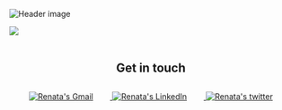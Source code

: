 ![Header image](https://s3.us-west-2.amazonaws.com/secure.notion-static.com/8096a62e-8fe3-4138-84c8-98d066049731/Custom_Size__1.png?X-Amz-Algorithm=AWS4-HMAC-SHA256&X-Amz-Credential=AKIAT73L2G45O3KS52Y5%2F20210601%2Fus-west-2%2Fs3%2Faws4_request&X-Amz-Date=20210601T133603Z&X-Amz-Expires=86400&X-Amz-Signature=5d6a8296b1c84d22d13ce09a544f25b56acb2f72fc9e9fea4cbae4834bd2a216&X-Amz-SignedHeaders=host&response-content-disposition=filename%20%3D%22Custom_Size__1.png%22)

<div>
    <a href="https://github.com/RenataBeroli/RenataBeroli/wiki">
        <img src="https://s3.us-west-2.amazonaws.com/secure.notion-static.com/9d00a3e1-148f-43bf-9915-ccad6f4aef02/Custom_Size__2.png?X-Amz-Algorithm=AWS4-HMAC-SHA256&X-Amz-Credential=AKIAT73L2G45O3KS52Y5%2F20210601%2Fus-west-2%2Fs3%2Faws4_request&X-Amz-Date=20210601T133555Z&X-Amz-Expires=86400&X-Amz-Signature=995302ca45e37b8dc2b40e3ae5b764dc65fb817d58b638352d963ff00eaf9193&X-Amz-SignedHeaders=host&response-content-disposition=filename%20%3D%22Custom_Size__2.png%22">
    </a>
</div>
<br>

<div align="center">
    <h2 style="margin-bottom: 30px">
        Get in touch
    </h2>
</div>



<div align="center" style="text-align:center">
    <a href=mailto:renata.olive19@gmail.com?>
        <img src="https://s3.us-west-2.amazonaws.com/secure.notion-static.com/e4cd75cd-cad4-4da4-81e8-4c2f40c588d0/email-6.png?X-Amz-Algorithm=AWS4-HMAC-SHA256&X-Amz-Credential=AKIAT73L2G45O3KS52Y5%2F20210601%2Fus-west-2%2Fs3%2Faws4_request&X-Amz-Date=20210601T115710Z&X-Amz-Expires=86400&X-Amz-Signature=207f45bb92950ddeecf4fb5e85d5b3c274e48692eb77291de85671b2c86fb551&X-Amz-SignedHeaders=host&response-content-disposition=filename%20%3D%22email-6.png%22"
        alt="Renata's Gmail" style="padding-right: 30px">
    </a>
    <a href="https://www.linkedin.com/in/renataberoli/">
        <img src="https://s3.us-west-2.amazonaws.com/secure.notion-static.com/c4d2a8ef-2efc-4f97-97ab-f844a874f338/linkedin-2.png?X-Amz-Algorithm=AWS4-HMAC-SHA256&X-Amz-Credential=AKIAT73L2G45O3KS52Y5%2F20210601%2Fus-west-2%2Fs3%2Faws4_request&X-Amz-Date=20210601T115716Z&X-Amz-Expires=86400&X-Amz-Signature=d36a2bd97c15683491d9624c8a8a7914b6cc094c827ca780b6f2832d8ad865fa&X-Amz-SignedHeaders=host&response-content-disposition=filename%20%3D%22linkedin-2.png%22"
            alt="Renata's LinkedIn" style="padding-right: 30px">
    </a>
    <a href="https://twitter.com/BeroleeR">
        <img src="https://s3.us-west-2.amazonaws.com/secure.notion-static.com/dd67a34f-50f6-4bf8-bb14-064799af4cd8/twitter-2.png?X-Amz-Algorithm=AWS4-HMAC-SHA256&X-Amz-Credential=AKIAT73L2G45O3KS52Y5%2F20210601%2Fus-west-2%2Fs3%2Faws4_request&X-Amz-Date=20210601T115724Z&X-Amz-Expires=86400&X-Amz-Signature=a4d1bf28c0a6a2faf4251d5ae015b49f836a0e86919a1a787fd2342bf843c94c&X-Amz-SignedHeaders=host&response-content-disposition=filename%20%3D%22twitter-2.png%22"
            alt="Renata's twitter">
    </a>
</div>
